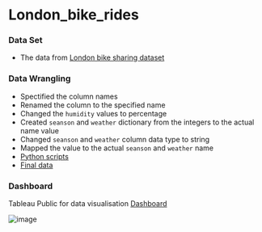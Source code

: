 # London_bike_rides

### Data Set
- The data from [London bike sharing dataset](https://www.kaggle.com/datasets/hmavrodiev/london-bike-sharing-dataset)

### Data Wrangling
- Spectified the column names
- Renamed the column to the specified name
- Changed the `humidity` values to percentage
- Created `seanson` and `weather` dictionary from the integers to the actual name value
- Changed `seanson` and `weather` column data type to string
- Mapped the value to the actual `seanson` and `weather` name
- [Python scripts](https://github.com/stlionnn/London_bike_rides_visualisation/blob/main/london_bike.ipynb)
- [Final data](https://github.com/stlionnn/London_bike_rides_visualization/blob/main/london_bike_final.xlsx)

### Dashboard
Tableau Public for data visualisation [Dashboard](https://public.tableau.com/app/profile/kampee.peerakhum/viz/London_bike_rides_16883716919000/LondonBikeRides)

![image](https://github.com/stlionnn/London_bike_rides_visualisation/assets/98281969/3ef4781f-5456-4ca7-b49b-e2bfc2b93ce2)
